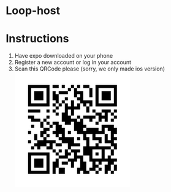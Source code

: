 # Loop-host
# Instructions

1. Have expo downloaded on your phone 
2. Register a new account or log in your account
2. Scan this QRCode please (sorry, we only made ios version)
![Image of QRCode](ios.png)
